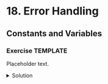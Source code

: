 
# 18. Error Handling

## Constants and Variables

### Exercise TEMPLATE

Placeholder text.

<details>
<summary>Solution</summary>
```Swift

```
</details>
